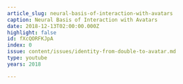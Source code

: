 ```yaml
---
article_slug: neural-basis-of-interaction-with-avatars
caption: Neural Basis of Interaction with Avatars
date: 2018-12-13T02:00:00.000Z
highlight: false
id: fXcQORFKJpA
index: 0
issue: content/issues/identity-from-double-to-avatar.md
type: youtube
years: 2018

---
```


